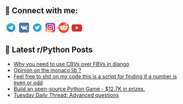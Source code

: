 ## 🔎 Connect with me:
[<img src="https://github.com/bullbesh/bullbesh/blob/main/images/Telegram.png" width="32" height="32" />](https://t.me/bullbesh)
[<img src="https://github.com/bullbesh/bullbesh/blob/main/images/VK.png" width="32" height="32" />](https://vk.com/bullbesh)
[<img src="https://github.com/bullbesh/bullbesh/blob/main/images/Twitter.png" width="32" height="32" />](https://twitter.com/bullbesh1)
[<img src="https://github.com/bullbesh/bullbesh/blob/main/images/Instagram.png" width="32" height="32" />](https://www.instagram.com/bullbesh)
[<img src="https://github.com/bullbesh/bullbesh/blob/main/images/Reddit.png" width="32" height="32" />](https://www.reddit.com/user/bullbesh)
[<img src="https://github.com/bullbesh/bullbesh/blob/main/images/YouTube.png" width="32" height="32" />](https://www.youtube.com/channel/UCtfjRs6uzgq5mfm8S06WTcg)

## 📕 Latest r/Python Posts
<!-- BLOG-POST-LIST:START -->
- [Why you need to use CBVs over FBVs in django](https://www.reddit.com/r/Python/comments/11xd7d9/why_you_need_to_use_cbvs_over_fbvs_in_django/)
- [Opinion on the monaco lib ?](https://www.reddit.com/r/Python/comments/11xbg6o/opinion_on_the_monaco_lib/)
- [Feel free to shit on my code this is a script for finding if a number is even or odd](https://www.reddit.com/r/Python/comments/11xarii/feel_free_to_shit_on_my_code_this_is_a_script_for/)
- [Build an open-source Python Game - $12.7K in prizes.](https://www.reddit.com/r/Python/comments/11x4jkx/build_an_opensource_python_game_127k_in_prizes/)
- [Tuesday Daily Thread: Advanced questions](https://www.reddit.com/r/Python/comments/11x0no5/tuesday_daily_thread_advanced_questions/)
<!-- BLOG-POST-LIST:END -->

